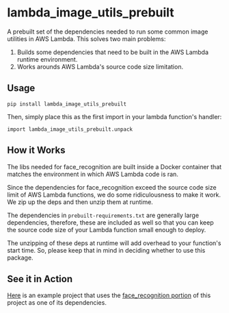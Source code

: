 # lambda_image_utils_prebuilt
A prebuilt set of the dependencies needed to run some common image utilities in AWS Lambda. This solves two main problems:

1. Builds some dependencies that need to be built in the AWS Lambda runtime environment.
2. Works arounds AWS Lambda's source code size limitation.

## Usage
`pip install lambda_image_utils_prebuilt`

Then, simply place this as the first import in your lambda function's handler:

`import lambda_image_utils_prebuilt.unpack`

## How it Works
The libs needed for face_recognition are built inside a Docker container that matches the environment in which AWS Lambda code is ran.

Since the dependencies for face_recognition exceed the source code size limit of AWS Lambda functions, we do some ridiculousness to make it work. We zip up the deps and then unzip them at runtime.

The dependencies in `prebuilt-requirements.txt` are generally large dependencies, therefore, these are included as well so that you can keep the source code size of your Lambda function small enough to deploy.

The unzipping of these deps at runtime will add overhead to your function's start time. So, please keep that in mind in deciding whether to use this package.

## See it in Action
[Here](https://github.com/JonathanPorta/lambda_face_recognition_example) is an example project that uses the [face_recognition portion](https://github.com/JonathanPorta/lambda_face_recognition_prebuilt) of this project as one of its dependencies.
